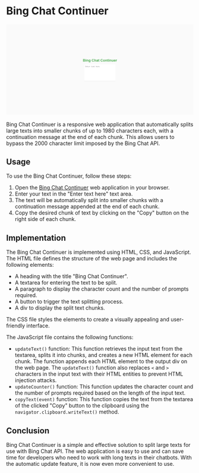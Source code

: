 
# Bing Chat Continuer

![imag](images/imag.png)

Bing Chat Continuer is a responsive web application that automatically splits large texts into smaller chunks of up to 1980 characters each, with a continuation message at the end of each chunk. This allows users to bypass the 2000 character limit imposed by the Bing Chat API.


## Usage

To use the Bing Chat Continuer, follow these steps:

1.  Open the [Bing Chat Continuer](https://bing-chat-continuer.vercel.app/) web application in your browser.
2.  Enter your text in the "Enter text here" text area.
3.  The text will be automatically split into smaller chunks with a continuation message appended at the end of each chunk.
4.  Copy the desired chunk of text by clicking on the "Copy" button on the right side of each chunk.

## Implementation

The Bing Chat Continuer is implemented using HTML, CSS, and JavaScript. The HTML file defines the structure of the web page and includes the following elements:

-   A heading with the title "Bing Chat Continuer".
-   A textarea for entering the text to be split.
-   A paragraph to display the character count and the number of prompts required.
-   A button to trigger the text splitting process.
-   A div to display the split text chunks.

The CSS file styles the elements to create a visually appealing and user-friendly interface.

The JavaScript file contains the following functions:

-   `updateText()` function: This function retrieves the input text from the textarea, splits it into chunks, and creates a new HTML element for each chunk. The function appends each HTML element to the output div on the web page. The `updateText()` function also replaces `<` and `>` characters in the input text with their HTML entities to prevent HTML injection attacks.
-   `updateCounter()` function: This function updates the character count and the number of prompts required based on the length of the input text.
-   `copyText(event)` function: This function copies the text from the textarea of the clicked "Copy" button to the clipboard using the `navigator.clipboard.writeText()` method.

## Conclusion

Bing Chat Continuer is a simple and effective solution to split large texts for use with Bing Chat API. The web application is easy to use and can save time for developers who need to work with long texts in their chatbots. With the automatic update feature, it is now even more convenient to use.
